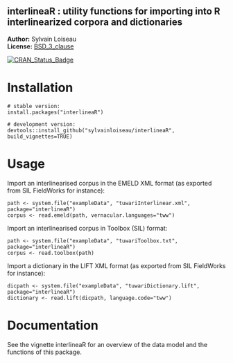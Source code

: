 ## interlineaR : utility functions for importing into R interlinearized corpora and dictionaries

**Author:** Sylvain Loiseau<br/>
**License:** [BSD_3_clause](https://opensource.org/licenses/BSD-3-Clause)

[![CRAN_Status_Badge](http://www.r-pkg.org/badges/version/interlineaR)](https://cran.r-project.org/package=interlineaR)

# Installation

```{r}
# stable version:
install.packages("interlineaR")

# development version:
devtools::install_github("sylvainloiseau/interlineaR",  build_vignettes=TRUE)
```

# Usage

Import an interlinearised corpus in the EMELD XML format (as exported from SIL FieldWorks for instance):

```{r}
path <- system.file("exampleData", "tuwariInterlinear.xml", package="interlineaR")
corpus <- read.emeld(path, vernacular.languages="tww")
```

Import an interlinearised corpus in Toolbox (SIL) format:

```{r}
path <- system.file("exampleData", "tuwariToolbox.txt", package="interlineaR")
corpus <- read.toolbox(path)
```

Import a dictionary in the LIFT XML format (as exported from SIL FieldWorks for instance):

```{r}
dicpath <- system.file("exampleData", "tuwariDictionary.lift", package="interlineaR")
dictionary <- read.lift(dicpath, language.code="tww")
```

# Documentation

See the vignette interlineaR for an overview of the data model and the functions of this package.